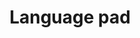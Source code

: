 ---
title: "Language pad"
type: "toolbox"
layout: "single"
js_include: ["main", "toolbox-read-write-repeat-v1"]
css_include: ["main", "toolbox-read-write-repeat-v1"]
---